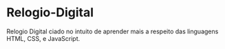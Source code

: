 # Relogio-Digital
Relogio Digital ciado no intuito de aprender mais a respeito das linguagens HTML, CSS, e JavaScript.
